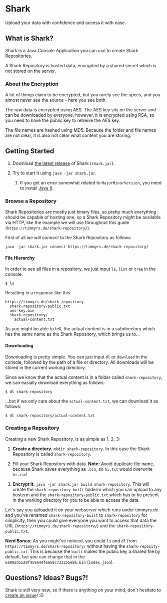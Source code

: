 # Shark

Upload your data with confidence and access it with ease.

## What is Shark?

Shark is a Java Console Application you can use to create Shark Repositories.

A Shark Repository is hosted data, encrypted by a shared secret which is not stored on the server.

### About the Encryption

A lot of things claim to be encrypted, but you rarely see the specs, and you almost never see the source - here you see both.

The raw data is encrypted using AES. The AES key sits on the server and can be downloaded by everyone, however, it is encrypted using RSA, so you need to have the public key to retreive the AES key.

The file names are hashed using MD5. Because the folder and file names are not clear, it is also not clear what content you are storing.

## Getting Started

1. Download [the latest release](https://github.com/timmyrs/Shark/releases) of Shark (`shark.jar`).

2. Try to start it using `java -jar shark.jar`.

	1. If you get an error somewhat related to `MajorMinorVersion`, you need to install [Java 9](http://www.oracle.com/technetwork/java/javase/downloads/jre9-downloads-3848532.html).

### Browse a Repository

Shark Repositories are mostly just binary files, so pretty much everything should be capable of hosting one, so a Shark Repository might be available via HTTP, like the example we will use throughout this guide (`https://timmyrs.de/shark-repository/`).

First of all we will _connect_ to the Shark Repository as follows:

	java -jar shark.jar connect https://timmyrs.de/shark-repository/

#### File Hierarchy

In order to see all files in a repository, we just input `ls`, `list` or `tree` in the console.

	$ ls

Resulting in a response like this:

	https://timmyrs.de/shark-repository
	  shark-repository-public.txt
	  aes-key.bin
	  shark-repository/
	  	actual-content.txt

As you might be able to tell, the actual content is in a subdirectory which has the same name as the Shark Repository, which brings us to...

#### Downloading

Downloading is pretty simple. You can just input `dl` or `download` in the console, followed by the path of a file or directory. All downloads will be stored in the current working directory.

Since we know that the actual content is in a folder called `shark-repository`, we can easially download everything as follows:

	$ dl shark-repository

...but if we only care about the `actual-content.txt`, we can download it as follows:

	$ dl shark-repository/actual-content.txt

### Creating a Repository

Creating a new Shark Repository, is as simple as 1, 2, 3:

1. **Create a directory.** `mkdir shark-repository`. In this case the Shark Repository is called `shark-repository`.

2. Fill your Shark Repository with data. **Note:** Avoid duplicate file name, because Shark saves everything as `.bin`, so `hi.txt` would overwrite `hi.csv`!

3. **Encrypt it.** `java -jar shark.jar build shark-repository`. This will create the `shark-repository-built` folderm which you can upload to any hosterm and the `shark-repository-public.txt` which has to be present in the working directory for you to be able to access the data.

Let's say you uploaded it on your webserver which runs under timmyrs.de and you've renamed `shark-repository-built` to `shark-repository` for simplicity, then you could give everyone you want to access that data the URL (`https://timmyrs.de/shark-repository/`) and the `shark-repository-public.txt`.

**Nerd Bonus:** As you might've noticed, you could `ls` and `dl` from `https://timmyrs.de/shark-repository/` without having the `shark-reposity-public.txt`. This is because the `built` makes the public key a shared file by default, but you can change that in the `6a992d5529f459a44fee58c733255e86.bin` (`index.json`).

## Questions? Ideas? Bugs?!

Shark is still very new, so if there is anything on your mind, don't hesitate to [create an issue](https://github.com/timmyrs/Shark/issues)! :D
